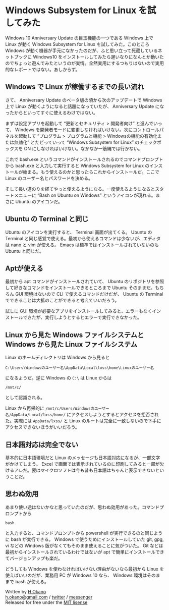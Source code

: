 # Windows Subsystem for Linux を試してみた

Windows 10 Anniversary Update の目玉機能の一つである Windows 上で Linux が動く Windows Subsystem for Linux を試してみた。このところ Windows が動く機器が手元になかったのだが、ふと思い立って死蔵しているネットブックに Windows10 をインストールしてみたら遅いなりになんとか動いたのでちょっと遊んでみたというのが実情。全然実用にするつもりはないので実用的なレポートではない。あしからず。

## Windows で Linux が稼働するまでの長い流れ

さて、 Anniversary Update のベータ版の頃から次のアップデートで Windows 上で Linux が動くようになると話題になっていたが、 Anniversary Update になったからといってすぐに使えるわけではない。

まずは設定アプリを起動して “更新とセキュリティ > 開発者向け” と進んでいって、 Windows を開発者モードに変更しなければいけない。次にコントロールパネルを起動して “プログラム > プログラムと機能 > Windowsの機能の有効化または無効化” とたどっていって “Windows Subsystem for Linux” のチェックボックスを ON にしなければいけない。なかなか一筋縄では行かない。

これで bash.exe というコマンドがインストールされるのでコマンドプロンプトから bash.exe と入力して実行すると Windows Subsystem for Linux のインストールが始まる。もう使えるのかと思ったらこれからインストールだ。ここで Linux のユーザー名とパスワードを決める。

そして長い道のりを経てやっと使えるようになる。一度使えるようになるとスタートメニューに “Bash on Ubuntu on Windows” というアイコンが現れる。まさに Ubuntu のアイコンだ。

## Ubuntu の Terminal と同じ

Ubuntu のアイコンを実行すると、 Terminal 画面が出てくる。 Ubuntu の Terminal と同じ感覚で使える。最初から使えるコマンドは少ないが、エディタは nano と vim が使える。 Emacs は標準ではインストールされていないのも Ubuntu と同じだ。

## Aptが使える

最初から apt コマンドがインストールされていて、 Ubuntu のリポジトリを参照して好きなコマンドをインストールできるところまで Ubuntu そのままだ。もちろん GUI 環境はないので CLI で使えるコマンドだけだが、 Ubuntu の Terminal でできることは大抵のことができると考えていいだろう。

試しに GUI 環境が必要なアプリをインストールしてみると、エラーもなくインストールできたが、実行しようとするとエラーで実行できなかった。

## Linux から見た Windows ファイルシステムと Windows から見た Linux ファイルシステム

Linux のホームディレクトリは Windows から見ると

    C:\Users\Windowsのユーザー名\AppData\Local\lxss\home\Linuxのユーザー名

になるようだ。逆に Windows の ````C:\```` は Linux からは

    /mnt/c/

として認識される。

Linux から再帰的に ````/mnt/c/Users/Windowsのユーザー名/AppData/Local/lxss/home/```` にアクセスしようとするとアクセスを拒否された。実際には ````AppData/lxss/```` と Linux のルートは完全に一致しないので下手にアクセスできないほうがいいだろう。

## 日本語対応は完全でない

基本的に日本語環境だと Linux のメッセージも日本語対応になるが、一部文字がかけてしまう。 Excel で画面では表示されているのに印刷してみると一部が欠けるアレだ。要はマイクロソフトは今も昔も日本語はちゃんと表示できないということだ。

## 思わぬ効用

あまり使い途はないかなと思っていたのだが、思わぬ効用があった。コマンドプロンプトから

    bash

と入力すると、コマンドプロンプトから powershell が実行できるのと同じように bash が実行できる。 Windows で使うためにインストールしていた git, gpg, vi などの Windows 版がなくてもそのまま使えることに気がついた。 Git などは最初からインストールされているわけではないが apt で簡単にインストールできてバージョンアップも楽だ。

どうしても Windows を使わなければいけない理由がないなら最初から Linux を使えばいいのだが、業務用 PC が Windows 10 なら、 Windows 環境はそのままで bash が使える。

Written by [H Okano](https://github.com/officeokano)  
h.okano@gmail.com /
[twitter](https://twitter.com/messages/compose?recipient_id=10862) /
[messenger](https://m.me/okano)  
Released for free under the [MIT lisense](https://opensource.org/licenses/mit-license.php)
